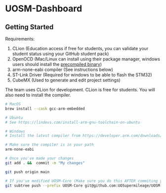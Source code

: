 # UOSM-Dashboard
## Getting Started

Requirements:
1. CLion (Education access if free for students, you can validate your student status using your GitHub student pack)
2. OpenOCD (Mac/Linux can install using their package manager, windows users should install the [precompiled binary](https://github.com/xpack-dev-tools/openocd-xpack/releases))
3. arm-none-eabi compiler (See instructions below)
4. ST-Link Driver (Required for windows to be able to flash the STM32)
5. CubeMX (Used to generate and edit project settings)

The team uses CLion for development. CLion is free for students. You will also need to install the compiler.

```bash
# MacOS
brew install --cask gcc-arm-embedded

# Ubuntu
# See https://lindevs.com/install-arm-gnu-toolchain-on-ubuntu

# Windows
# Install the latest compiler from https://developer.arm.com/downloads/-/gnu-rm

# Make sure the compiler is in your path
arm-none-eabi
```

```bash
# Once you've made your changes
git add . &&  commit -m "My changes"

git push origin main

# If you've modified UOSM-Core (Make sure you do this AFTER commiting your changes)
git subtree push --prefix UOSM-Core git@github.com:UOSupermileage/UOSM-Core.git main
```
